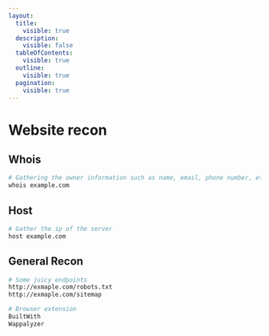 ```yaml
---
layout:
  title:
    visible: true
  description:
    visible: false
  tableOfContents:
    visible: true
  outline:
    visible: true
  pagination:
    visible: true
---
```


# Website recon

## Whois

```bash
# Gathering the owner information such as name, email, phone number, etc.
whois example.com
```

## Host

```bash
# Gather the ip of the server
host example.com
```

## General Recon

```bash
# Some juicy endpoints
http://exmaple.com/robots.txt
http://exmaple.com/sitemap

# Browser extension
BuiltWith
Wappalyzer
```


